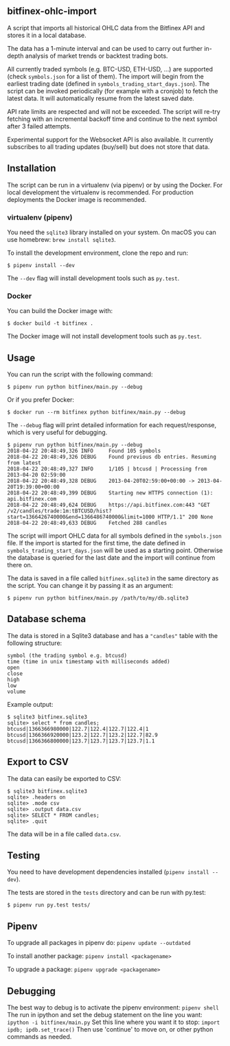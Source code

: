 ## bitfinex-ohlc-import

A script that imports all historical OHLC data from the Bitfinex API and stores it in a local database.

The data has a 1-minute interval and can be used to carry out further in-depth analysis of market trends or backtest trading bots.

All currently traded symbols (e.g. BTC-USD, ETH-USD, ...) are supported (check `symbols.json` for a list of them). The import will begin from the earliest trading date (defined in `symbols_trading_start_days.json`). The script can be invoked periodically (for example with a cronjob) to fetch the latest data. It will automatically resume from the latest saved date.

API rate limits are respected and will not be exceeded. The script will re-try fetching with an incremental backoff time and continue to the next symbol after 3 failed attempts.

Experimental support for the Websocket API is also available. It currently subscribes to all trading updates (buy/sell) but does not store that data.

## Installation

The script can be run in a virtualenv (via pipenv) or by using the Docker. For local development the virtualenv is recommended. For production deployments the Docker image is recommended.

### virtualenv (pipenv)

You need the `sqlite3` library installed on your system. On macOS you can use homebrew: `brew install sqlite3`.

To install the development environment, clone the repo and run:

    $ pipenv install --dev

The `--dev` flag will install development tools such as `py.test`.

### Docker

You can build the Docker image with:

    $ docker build -t bitfinex .

The Docker image will not install development tools such as `py.test`.

## Usage

You can run the script with the following command:

    $ pipenv run python bitfinex/main.py --debug

Or if you prefer Docker:

    $ docker run --rm bitfinex python bitfinex/main.py --debug

The `--debug` flag will print detailed information for each request/response, which is very useful for debugging.

    $ pipenv run python bitfinex/main.py --debug
	2018-04-22 20:48:49,326 INFO     Found 105 symbols
	2018-04-22 20:48:49,326 DEBUG    Found previous db entries. Resuming from latest
	2018-04-22 20:48:49,327 INFO     1/105 | btcusd | Processing from 2013-04-20 02:59:00
	2018-04-22 20:48:49,328 DEBUG    2013-04-20T02:59:00+00:00 -> 2013-04-20T19:39:00+00:00
	2018-04-22 20:48:49,399 DEBUG    Starting new HTTPS connection (1): api.bitfinex.com
	2018-04-22 20:48:49,624 DEBUG    https://api.bitfinex.com:443 "GET /v2/candles/trade:1m:tBTCUSD/hist?start=1366426740000&end=1366486740000&limit=1000 HTTP/1.1" 200 None
	2018-04-22 20:48:49,633 DEBUG    Fetched 288 candles

The script will import OHLC data for all symbols defined in the `symbols.json` file. If the import is started for the first time, the date defined in `symbols_trading_start_days.json` will be used as a starting point. Otherwise the database is queried for the last date and the import will continue from there on.

The data is saved in a file called `bitfinex.sqlite3` in the same directory as the script. You can change it by passing it as an argument:

    $ pipenv run python bitfinex/main.py /path/to/my/db.sqlite3

## Database schema

The data is stored in a Sqlite3 database and has a `"candles"` table with the following structure:

    symbol (the trading symbol e.g. btcusd)
    time (time in unix timestamp with milliseconds added)
    open
    close
    high
    low
    volume

Example output:

    $ sqlite3 bitfinex.sqlite3
    sqlite> select * from candles;
    btcusd|1366366980000|122.7|122.4|122.7|122.4|1
    btcusd|1366366920000|123.2|122.7|123.2|122.7|82.9
    btcusd|1366366800000|123.7|123.7|123.7|123.7|1.1

## Export to CSV

The data can easily be exported to CSV:

    $ sqlite3 bitfinex.sqlite3
    sqlite> .headers on
    sqlite> .mode csv
    sqlite> .output data.csv
    sqlite> SELECT * FROM candles;
    sqlite> .quit

The data will be in a file called `data.csv`.

## Testing

You need to have development dependencies installed (`pipenv install --dev`).

The tests are stored in the `tests` directory and can be run with py.test:

    $ pipenv run py.test tests/


## Pipenv
To upgrade all packages in pipenv do:
`pipenv update --outdated`

To install another package:
`pipenv install <packagename>`

To upgrade a package:
`pipenv upgrade <packagename>`


## Debugging
The best way to debug is to activate the pipenv environment:
`pipenv shell`
The run in ipython and set the debug statement on the line you want:
`ipython -i bitfinex/main.py`
Set this line where you want it to stop:
`import ipdb; ipdb.set_trace()`
Then use 'continue' to move on, or other python commands as needed.

